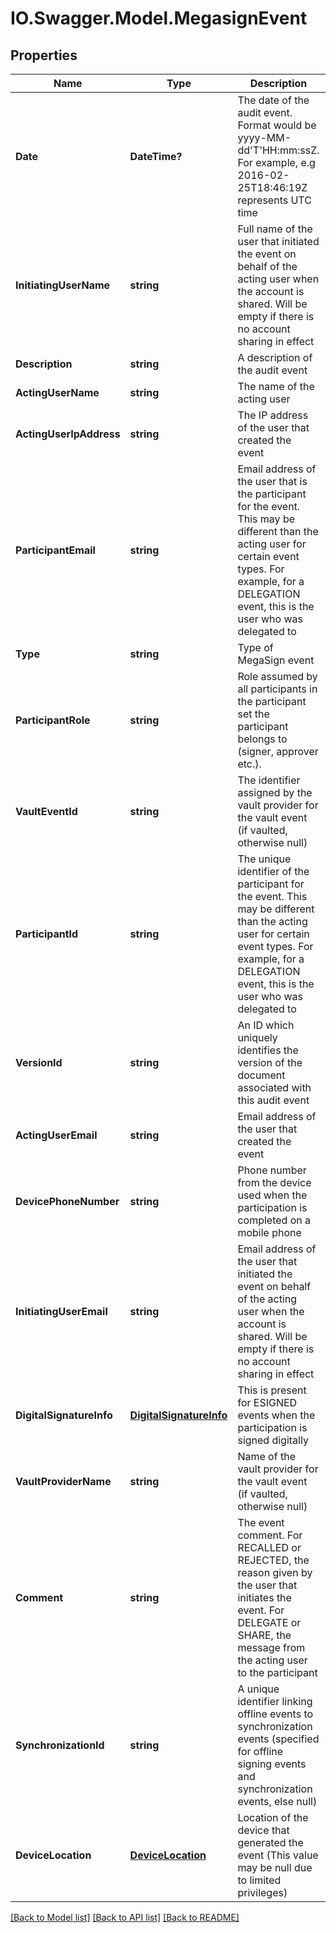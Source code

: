 # IO.Swagger.Model.MegasignEvent
## Properties

Name | Type | Description | Notes
------------ | ------------- | ------------- | -------------
**Date** | **DateTime?** | The date of the audit event. Format would be yyyy-MM-dd&#39;T&#39;HH:mm:ssZ. For example, e.g 2016-02-25T18:46:19Z represents UTC time | [optional] 
**InitiatingUserName** | **string** | Full name of the user that initiated the event on behalf of the acting user when the account is shared. Will be empty if there is no account sharing in effect | [optional] 
**Description** | **string** | A description of the audit event | [optional] 
**ActingUserName** | **string** | The name of the acting user | [optional] 
**ActingUserIpAddress** | **string** | The IP address of the user that created the event | [optional] 
**ParticipantEmail** | **string** | Email address of the user that is the participant for the event. This may be different than the acting user for certain event types. For example, for a DELEGATION event, this is the user who was delegated to | [optional] 
**Type** | **string** | Type of MegaSign event | [optional] 
**ParticipantRole** | **string** | Role assumed by all participants in the participant set the participant belongs to (signer, approver etc.). | [optional] 
**VaultEventId** | **string** | The identifier assigned by the vault provider for the vault event (if vaulted, otherwise null) | [optional] 
**ParticipantId** | **string** | The unique identifier of the participant for the event. This may be different than the acting user for certain event types. For example, for a DELEGATION event, this is the user who was delegated to | [optional] 
**VersionId** | **string** | An ID which uniquely identifies the version of the document associated with this audit event | [optional] 
**ActingUserEmail** | **string** | Email address of the user that created the event | [optional] 
**DevicePhoneNumber** | **string** | Phone number from the device used when the participation is completed on a mobile phone | [optional] 
**InitiatingUserEmail** | **string** | Email address of the user that initiated the event on behalf of the acting user when the account is shared. Will be empty if there is no account sharing in effect | [optional] 
**DigitalSignatureInfo** | [**DigitalSignatureInfo**](DigitalSignatureInfo.md) | This is present for ESIGNED events when the participation is signed digitally | [optional] 
**VaultProviderName** | **string** | Name of the vault provider for the vault event (if vaulted, otherwise null) | [optional] 
**Comment** | **string** | The event comment. For RECALLED or REJECTED, the reason given by the user that initiates the event. For DELEGATE or SHARE, the message from the acting user to the participant | [optional] 
**SynchronizationId** | **string** | A unique identifier linking offline events to synchronization events (specified for offline signing events and synchronization events, else null) | [optional] 
**DeviceLocation** | [**DeviceLocation**](DeviceLocation.md) | Location of the device that generated the event (This value may be null due to limited privileges) | [optional] 

[[Back to Model list]](../README.md#documentation-for-models) [[Back to API list]](../README.md#documentation-for-api-endpoints) [[Back to README]](../README.md)

